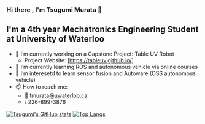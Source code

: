 ### Hi there , I'm Tsugumi Murata 👋



## I'm a 4th year Mechatronics Engineering Student at University of Waterloo

- 🔭 I’m currently working on a Capstone Project: Table UV Robot
  - Project Website: [https://tableuv.github.io/]
- 🌱 I’m currently learning ROS and autonomous vehicle via online courses
- :thinking: I’m interesetd to learn sensor fusion and Autoware (OSS autonomous vehicle)
- 📫 How to reach me: 
  - :email:  tmurata@uwaterloo.ca 
  - :telephone_receiver: 226-899-3876

[![Tsugumi's GitHub stats](https://github-readme-stats.vercel.app/api?username=tmurata293)](https://github.com/anuraghazra/github-readme-stats)
[![Top Langs](https://github-readme-stats.vercel.app/api/top-langs/?username=tmurata293)](https://github.com/anuraghazra/github-readme-stats)
